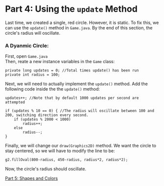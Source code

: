 # Part 4: Using the `update` Method

Last time, we created a single, red circle. However, it is static.
To fix this, we can use the `update()` method in `Game.java`.
By the end of this section, the circle's radius will oscillate.

### A Dyanmic Circle:
First, open `Game.java`  
Then, reate a new instance variables in the `Game` class:
    
    private long updates = 0; //Total times update() has been run
    private int radius = 100;
    
Next, we will need to actually implement the `update()` method.  Add the following code inside the the `update()` method:
    
    updates++; //Note that by default 1000 updates per second are attempted
    
    if (updates % 10 == 0) { //The radius will oscillate between 100 and 200, switching direction every second.
        if (updates % 2000 < 1000)
            radius++;
        else
            radius--;
    }
    
Finally, we will change our `draw(Graphics2D)` method. We want the circle to stay centered, so we will have to modify the line to be:

    g2.fillOval(800-radius, 450-radius, radius*2, radius*2);
    
Now, the circle's radius should oscillate.  
 
 [Part 5: Shapes and Colors](https://github.com/Motirock/An-Introduction-To-Java-Graphics/edit/main/Tutorials/Part%205)
            

